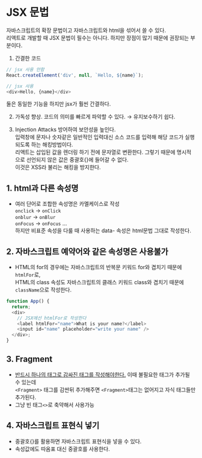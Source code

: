 # JSX 문법

자바스크립트의 확장 문법이고 자바스크립트와 html을 섞어서 쓸 수 있다.  
리액트로 개발할 때 JSX 문법이 필수는 아니다. 하지만 장점이 많기 때문에 권장되는 부분이다.  
  
1. 간결한 코드  
```javascript
// jsx 사용 안함
React.createElement('div', null, `Hello, ${name}`); 
```
```javascript
// jsx 사용
<div>Hello, {name}</div>
```
둘은 동일한 기능을 하지만 jsx가 훨씬 간결하다.  
  
2. 가독성 향상. 코드의 의미를 빠르게 파악할 수 있다. &rarr; 유지보수하기 쉽다.  
  
3. Injection Attacks 방어하여 보안성을 높인다.  
입력창에 문자나 숫자같은 일반적인 입력대신 소스 코드를 입력해 해당 코드가 실행되도록 하는 해킹방법이다.  
리액트는 삽입된 값을 렌더링 하기 전에 문자열로 변환한다. 그렇기 때문에 명시적으로 선언되지 않은 값은 중괄호{}에 들어갈 수 없다.  
이것은 XSS라 불리는 해킹을 방지한다.  

## 1. html과 다른 속성명

- 여러 단어로 조합한 속성명은 카멜케이스로 작성  
  `onclick` -> `onClick`  
  `onblur` -> `onBlur`  
  `onFocus` -> `onFocus` ...  
  하지만 비표준 속성을 다룰 때 사용하는 data- 속성은 html문법 그대로 작성한다.

## 2. 자바스크립트 예약어와 같은 속성명은 사용불가

- HTML의 for의 경우에는 자바스크립트의 반복문 키워드 for와 겹치기 때문에 `htmlFor`로,  
  HTML의 class 속성도 자바스크립트의 클래스 키워드 class와 겹치기 때문에 `className`으로 작성한다.

```javascript
function App() {
  return;
  <div>
    // JSX에선 htmlFor로 작성한다
    <label htmlFor="name">What is your name?</label>
    <input id="name" placeholder="write your name" />
  </div>;
}
```

## 3. Fragment

- <u>반드시 하나의 태그로 감싸진 태그를 작성해야한다.</u> 이때 불필요한 태그가 추가될 수 있는데  
  `<Fragment>` 태그를 감싼뒤 추가해주면 `<Fragment>`태그는 없어지고 자식 태그들만 추가된다.
- 그냥 빈 태그`<>`로 축약해서 사용가능

## 4. 자바스크립트 표현식 넣기

- 중괄호{}를 활용하면 자바스크립트 표현식을 넣을 수 있다.
- 속성값에도 따옴표 대신 중괄호를 사용한다.
